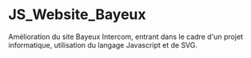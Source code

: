 # JS_Website_Bayeux
 Amélioration du site Bayeux Intercom, entrant dans le cadre d'un projet informatique, utilisation du langage Javascript et de SVG.
